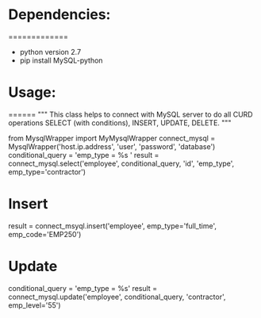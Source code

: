 # Dependencies:
============= 
* python version 2.7
* pip install MySQL-python

# Usage:
======
"""
This class helps to connect with MySQL server to do all CURD operations
SELECT (with conditions), INSERT, UPDATE, DELETE.
"""

from MysqlWrapper import MyMysqlWrapper
connect_mysql = MysqlWrapper('host.ip.address', 'user', 'password', 'database')
conditional_query = 'emp_type = %s '
result = connect_mysql.select('employee', conditional_query, 'id', 'emp_type', emp_type='contractor')

# Insert
result = connect_msyql.insert('employee', emp_type='full_time', emp_code='EMP250')

# Update
conditional_query = 'emp_type = %s'
result = connect_mysql.update('employee', conditional_query, 'contractor', emp_level='55')

